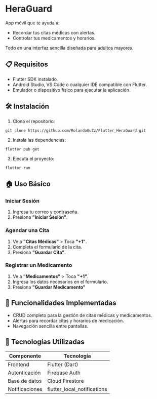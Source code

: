 # HeraGuard

App móvil que te ayuda a:
- Recordar tus citas médicas con alertas.
- Controlar tus medicamentos y horarios.

Todo en una interfaz sencilla diseñada para adultos mayores.

## 📋 Requisitos
- Flutter SDK instalado.
- Android Studio, VS Code o cualquier IDE compatible con Flutter.
- Emulador o dispositivo físico para ejecutar la aplicación.

## 🛠️ Instalación
1. Clona el repositorio:
```
git clone https://github.com/RolandoGuZz/Flutter_HeraGuard.git
```
2. Instala las dependencias:
```
flutter pub get
```
3. Ejecuta el proyecto:
```
flutter run
```

## 🏠 **Uso Básico**

### **Iniciar Sesión**
1. Ingresa tu correo y contraseña.
2. Presiona **"Iniciar Sesión"**.

### **Agendar una Cita**
1. Ve a **"Citas Médicas"** > Toca **"+1"**.
2. Completa el formulario de la cita.
3. Presiona **"Guardar Cita"**.

### **Registrar un Medicamento**
1. Ve a **"Medicamentos"** > Toca **"+1"**.
2. Ingresa los datos necesarios en el formulario.
3. Presiona **"Guardar Medicamento"**

## 🚀 Funcionalidades Implementadas
- CRUD completo para la gestión de citas médicas y medicamentos.
- Alertas para recordar citas y horarios de medicación.
- Navegación sencilla entre pantallas.

## 📱 Tecnologías Utilizadas
| Componente       | Tecnología           |
|------------------|---------------------|
| Frontend         | Flutter (Dart)      |
| Autenticación    | Firebase Auth       |
| Base de datos    | Cloud Firestore     |
| Notificaciones   | flutter_local_notifications |
